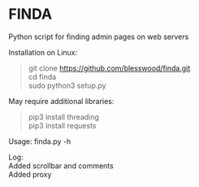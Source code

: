 # FINDA
Python script for finding admin pages on web servers  

Installation on Linux:  
>git clone https://github.com/blesswood/finda.git  
>cd finda  
>sudo python3 setup.py  

May require additional libraries:  
>pip3 install threading  
>pip3 install requests  

Usage: finda.py -h

Log:  
Added scrollbar and comments  
Added proxy
